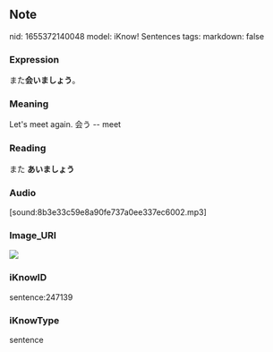 ## Note
nid: 1655372140048
model: iKnow! Sentences
tags: 
markdown: false

### Expression
また<b>会いましょう</b>。

### Meaning
Let's meet again.
会う -- meet

### Reading
また <b>あいましょう</b>

### Audio
[sound:8b3e33c59e8a90fe737a0ee337ec6002.mp3]

### Image_URI
<img src="7b9c1052f2692a9465f4a748eb7d53b5.jpg">

### iKnowID
sentence:247139

### iKnowType
sentence
